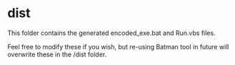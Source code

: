 # dist

This folder contains the generated encoded_exe.bat and Run.vbs files.

Feel free to modify these if you wish, but re-using Batman tool in future will overwrite these in the /dist folder.
